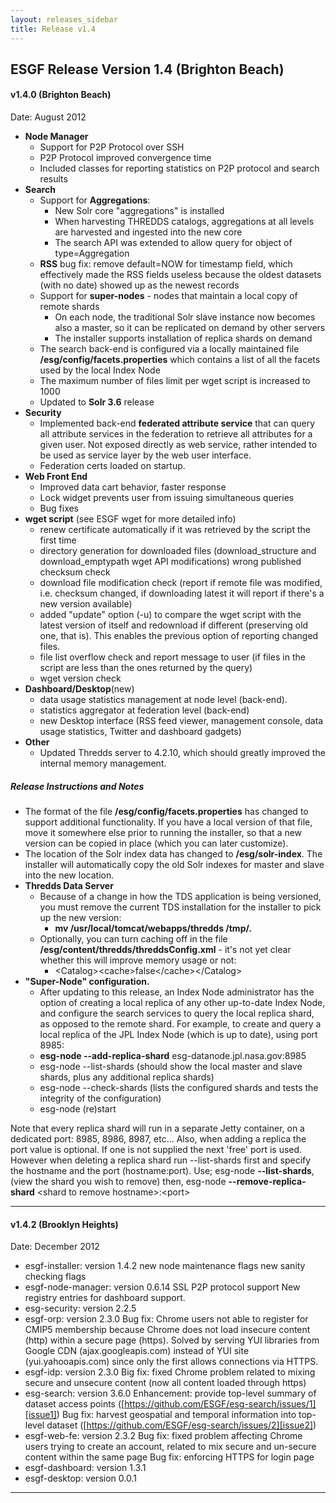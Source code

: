 ```yaml
---
layout: releases_sidebar 
title: Release v1.4
---
```


## ESGF Release Version 1.4 (Brighton Beach)

#### v1.4.0 (Brighton Beach)

Date: August 2012

* **Node Manager**
  - Support for P2P Protocol over SSH
  - P2P Protocol improved convergence time
  - Included classes for reporting statistics on P2P protocol and search results
* **Search**
  - Support for **Aggregations**:
    - New Solr core "aggregations" is installed
    - When harvesting THREDDS catalogs, aggregations at all levels are harvested and ingested into the new core
    - The search API was extended to allow query for object of type=Aggregation
  - **RSS** bug fix: remove default=NOW for timestamp field, which effectively made the RSS fields useless because the oldest datasets (with no date) showed up as the newest records
  - Support for **super-nodes** - nodes that maintain a local copy of remote shards
    - On each node, the traditional Solr slave instance now becomes also a master, so it can be replicated on demand by other servers
    - The installer supports installation of replica shards on demand
  - The search back-end is configured via a locally maintained file **/esg/config/facets.properties** which contains a list of all the facets used by the local Index Node
  - The maximum number of files limit per wget script is increased to 1000
  - Updated to **Solr 3.6** release
* **Security**
  - Implemented back-end **federated attribute service** that can query all attribute services in the federation to retrieve all attributes for a given user. Not exposed directly as web service, rather intended to be used as service layer by the web user interface.
  - Federation certs loaded on startup.
* **Web Front End**
  - Improved data cart behavior, faster response
  - Lock widget prevents user from issuing simultaneous queries
  - Bug fixes
* **wget script** (see ESGF wget for more detailed info)
  - renew certificate automatically if it was retrieved by the script the first time
  - directory generation for downloaded files (download_structure and download_emptypath wget API modifications)
wrong published checksum check
  - download file modification check (report if remote file was modified, i.e. checksum changed, if downloading latest it will report if there's a new version available)
  - added "update" option (-u) to compare the wget script with the latest version of itself and redownload if different (preserving old one, that is). This enables the previous option of reporting changed files.
  - file list overflow check and report message to user (if files in the script are less than the ones returned by the query)
  - wget version check
* **Dashboard/Desktop**(new)
  - data usage statistics management at node level (back-end).
  - statistics aggregator at federation level (back-end)
  - new Desktop interface (RSS feed viewer, management console, data usage statistics, Twitter and dashboard gadgets)
* **Other**
  - Updated Thredds server to 4.2.10, which should greatly improved the internal memory management.

##### Release Instructions and Notes

* The format of the file **/esg/config/facets.properties** has changed to support additional functionality. If you have a local version of that file, move it somewhere else prior to running the installer, so that a new version can be copied in place (which you can later customize).
* The location of the Solr index data has changed to **/esg/solr-index**. The installer will automatically copy the old Solr indexes for master and slave into the new location.
* **Thredds Data Server**
  - Because of a change in how the TDS application is being versioned, you must remove the current TDS installation for the installer to pick up the new version:
    - **mv /usr/local/tomcat/webapps/thredds /tmp/.**
  - Optionally, you can turn caching off in the file **/esg/content/thredds/threddsConfig.xml** - it's not yet clear whether this will improve memory usage or not:
    - \<Catalog\>\<cache\>false\</cache\>\</Catalog\>
* **"Super-Node" configuration.**
  - After updating to this release, an Index Node administrator has the option of creating a local replica of any other up-to-date Index Node, and configure the search services to query the local replica shard, as opposed to the remote shard. For example, to create and query a local replica of the JPL Index Node (which is up to date), using port 8985:
  - **esg-node --add-replica-shard** esg-datanode.jpl.nasa.gov:8985
  - esg-node --list-shards (should show the local master and slave shards, plus any additional replica shards)
  - esg-node --check-shards (lists the configured shards and tests the integrity of the configuration)
  - esg-node (re)start

Note that every replica shard will run in a separate Jetty container, on a dedicated port: 8985, 8986, 8987, etc...
Also, when adding a replica the port value is optional. If one is not supplied the next 'free' port is used. However when deleting a replica shard run --list-shards first and specify the hostname and the port (hostname:port). Use; esg-node **--list-shards**, (view the shard you wish to remove) then, esg-node **--remove-replica-shard** \<shard to remove hostname\>:\<port\>

---

#### v1.4.2 (Brooklyn Heights)

Date: December 2012

* esgf-installer: version 1.4.2
new node maintenance flags
new sanity checking flags
* esgf-node-manager: version 0.6.14
SSL P2P protocol support
New registry entries for dashboard support.
* esg-security: version 2.2.5
* esgf-orp: version 2.3.0
Bug fix: Chrome users not able to register for CMIP5 membership because Chrome does not load insecure content (http) within a secure page (https). Solved by serving YUI libraries from Google CDN (ajax.googleapis.com) instead of YUI site (yui.yahooapis.com) since only the first allows connections via HTTPS.
* esgf-idp: version 2.3.0
Big fix: fixed Chrome problem related to mixing secure and unsecure content (now all content loaded through https)
* esg-search: version 3.6.0
Enhancement: provide top-level summary of dataset access points ([https://github.com/ESGF/esg-search/issues/1][issue1])
Bug fix: harvest geospatial and temporal information into top-level dataset ([https://github.com/ESGF/esg-search/issues/2][issue2])
* esgf-web-fe: version 2.3.2
Bug fix: fixed problem affecting Chrome users trying to create an account, related to mix secure and un-secure content within the same page
Bug fix: enforcing HTTPS for login page
* esgf-dashboard: version 1.3.1
* esgf-desktop: version 0.0.1

---

[issue1]: https://github.com/ESGF/esg-search/issues/1
[issue2]: https://github.com/ESGF/esg-search/issues/2
